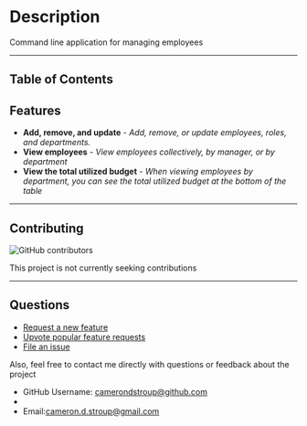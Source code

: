 # Description
Command line application for managing employees  

---
## Table of Contents




    



## Features
- **Add, remove, and update** - *Add, remove, or update employees, roles, and  departments.*
- **View employees** - *View employees collectively, by manager, or by department*
- **View the total utilized budget** - *When viewing employees by department, you can see the total utilized budget at the bottom of the table*


---
## Contributing
![GitHub contributors](https://img.shields.io/github/contributors/jscottrumptz/employee-tracker)

This project is not currently seeking contributions

---
## Questions

- [Request a new feature](mailto:jscott@rumptz.tech?subject=Feature%20request%20for%20employee-tracker)
- [Upvote popular feature requests](https://github.com/jscottrumptz/employee-tracker/issues?q=is%3Aopen+is%3Aissue+label%3Afeature-request+sort%3Areactions-%2B1-desc?target=_blank)
- [File an issue](https://github.com/jscottrumptz/employee-tracker/issues/new/?target=_blank)

Also, feel free to contact me directly with questions or feedback about the project
- GitHub Username: camerondstroup@github.com
- 
- Email:cameron.d.stroup@gmail.com
